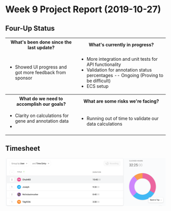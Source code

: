 # Week 9 Project Report (2019-10-27)

## Four-Up Status

<table>
  <tr>
    <th>What's been done since the last update?</th>
    <th>What's currently in progress?</th>
  </tr>
  <tr>
    <td>
      <ul>
        <li>Showed UI progress and got more feedback from sponsor</li>
      </ul>
   </td>
    <td>
      <ul>
        <li>More integration and unit tests for API functionality</li>
        <li>Validation for annotation status percentages -- Ongoing (Proving to be difficult)</li>
        <li>ECS setup</li>
      </ul>
   </td>
  </tr>
  <tr>
    <th>What do we need to accomplish our goals?</th>
    <th>What are some risks we're facing?</th>
  </tr>
  <tr>
    <td>
      <ul>
        <li>Clarity on calculations for gene and annotation data<li>
      </ul>
   </td>
    <td>
      <ul>
        <li>Running out of time to validate our data calculations</li>
      </ul>
    </td>
  </tr>
</table>

## Timesheet

![timesheet-10-06](./assets/timesheet-week-9.png)


